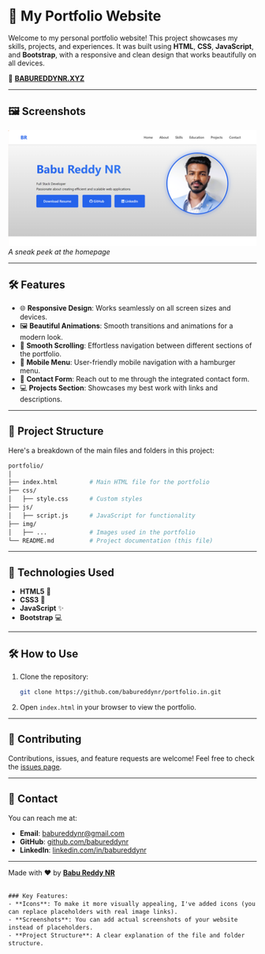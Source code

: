 
# 🌟 My Portfolio Website

Welcome to my personal portfolio website! This project showcases my skills, projects, and experiences. It was built using **HTML**, **CSS**, **JavaScript**, and **Bootstrap**, with a responsive and clean design that works beautifully on all devices.

🚀 **[BABUREDDYNR.XYZ](https://babureddynr.xyz/)**

---

## 🖼️ Screenshots

![Homepage](https://github.com/babureddynr/portfolio.in/blob/main/home-Screenot.png)  
_A sneak peek at the homepage_

---

## 🛠️ Features

- 🌐 **Responsive Design**: Works seamlessly on all screen sizes and devices.
- 🖼️ **Beautiful Animations**: Smooth transitions and animations for a modern look.
- 📜 **Smooth Scrolling**: Effortless navigation between different sections of the portfolio.
- 📱 **Mobile Menu**: User-friendly mobile navigation with a hamburger menu.
- 👤 **Contact Form**: Reach out to me through the integrated contact form.
- 💻 **Projects Section**: Showcases my best work with links and descriptions.
  
---

## 📂 Project Structure

Here's a breakdown of the main files and folders in this project:

```bash
portfolio/
│
├── index.html         # Main HTML file for the portfolio
├── css/
│   ├── style.css      # Custom styles
├── js/
│   ├── script.js      # JavaScript for functionality
├── img/
│   ├── ...            # Images used in the portfolio
└── README.md          # Project documentation (this file)
```

---

## 🚀 Technologies Used

- **HTML5** 📝
- **CSS3** 🎨
- **JavaScript** ✨
- **Bootstrap** 💻

---

## 🛠️ How to Use

1. Clone the repository:
   ```bash
   git clone https://github.com/babureddynr/portfolio.in.git
   ```

2. Open `index.html` in your browser to view the portfolio.

---

## 🤝 Contributing

Contributions, issues, and feature requests are welcome! Feel free to check the [issues page](https://github.com/babureddynr/portfolio.in/issues).

---

## 📧 Contact

You can reach me at:

- **Email**: [babureddynr@gmail.com](mailto:babureddynr@gmail.com)
- **GitHub**: [github.com/babureddynr](https://github.com/babureddynr)
- **LinkedIn**: [linkedin.com/in/babureddynr](https://www.linkedin.com/in/babureddynr)

---

Made with ❤️ by **[Babu Reddy NR](https://github.com/babureddynr)**
```

### Key Features:
- **Icons**: To make it more visually appealing, I've added icons (you can replace placeholders with real image links).
- **Screenshots**: You can add actual screenshots of your website instead of placeholders.
- **Project Structure**: A clear explanation of the file and folder structure.

